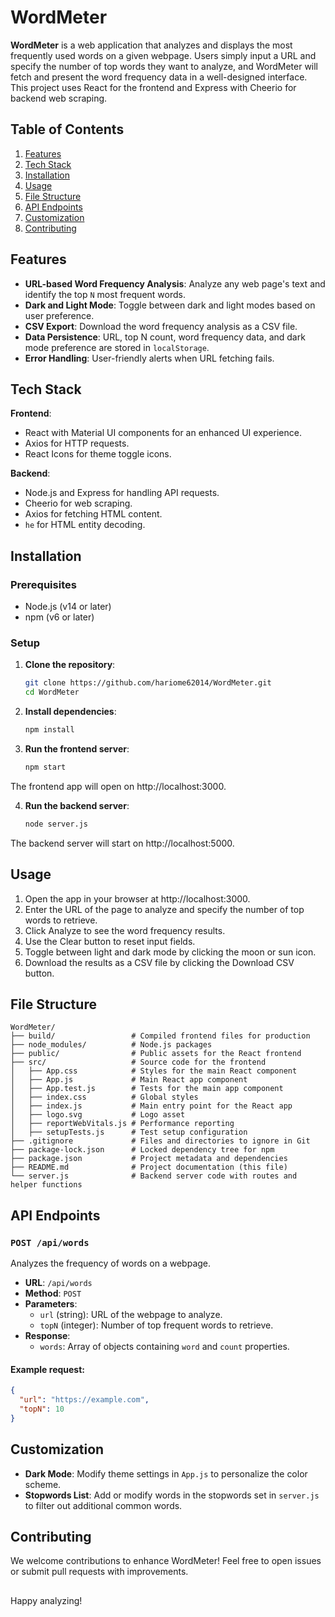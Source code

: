# WordMeter

**WordMeter** is a web application that analyzes and displays the most frequently used words on a given webpage. Users simply input a URL and specify the number of top words they want to analyze, and WordMeter will fetch and present the word frequency data in a well-designed interface. This project uses React for the frontend and Express with Cheerio for backend web scraping.

## Table of Contents
1. [Features](#features)
2. [Tech Stack](#tech-stack)
3. [Installation](#installation)
4. [Usage](#usage)
5. [File Structure](#file-structure)
6. [API Endpoints](#api-endpoints)
7. [Customization](#customization)
8. [Contributing](#contributing)


## Features

- **URL-based Word Frequency Analysis**: Analyze any web page's text and identify the top `N` most frequent words.
- **Dark and Light Mode**: Toggle between dark and light modes based on user preference.
- **CSV Export**: Download the word frequency analysis as a CSV file.
- **Data Persistence**: URL, top N count, word frequency data, and dark mode preference are stored in `localStorage`.
- **Error Handling**: User-friendly alerts when URL fetching fails.

## Tech Stack

**Frontend**:
- React with Material UI components for an enhanced UI experience.
- Axios for HTTP requests.
- React Icons for theme toggle icons.

**Backend**:
- Node.js and Express for handling API requests.
- Cheerio for web scraping.
- Axios for fetching HTML content.
- `he` for HTML entity decoding.

## Installation

### Prerequisites
- Node.js (v14 or later)
- npm (v6 or later)

### Setup

1. **Clone the repository**:
   ```bash
   git clone https://github.com/hariome62014/WordMeter.git
   cd WordMeter
2. **Install dependencies**:
   ```bash
   npm install
3. **Run the frontend server**:
   ```bash
   npm start

The frontend app will open on http://localhost:3000.
   
4. **Run the backend server**:
   ```bash
   node server.js
The backend server will start on http://localhost:5000.



## Usage
1. Open the app in your browser at http://localhost:3000.
2. Enter the URL of the page to analyze and specify the number of top words to retrieve.
3. Click Analyze to see the word frequency results.
4. Use the Clear button to reset input fields.
5. Toggle between light and dark mode by clicking the moon or sun icon.
6. Download the results as a CSV file by clicking the Download CSV button.

## File Structure
```plaintext
WordMeter/
├── build/                 # Compiled frontend files for production
├── node_modules/          # Node.js packages
├── public/                # Public assets for the React frontend
├── src/                   # Source code for the frontend
│   ├── App.css            # Styles for the main React component
│   ├── App.js             # Main React app component
│   ├── App.test.js        # Tests for the main app component
│   ├── index.css          # Global styles
│   ├── index.js           # Main entry point for the React app
│   ├── logo.svg           # Logo asset
│   ├── reportWebVitals.js # Performance reporting
│   ├── setupTests.js      # Test setup configuration
├── .gitignore             # Files and directories to ignore in Git
├── package-lock.json      # Locked dependency tree for npm
├── package.json           # Project metadata and dependencies
├── README.md              # Project documentation (this file)
└── server.js              # Backend server code with routes and helper functions
```

## API Endpoints

### `POST /api/words`

Analyzes the frequency of words on a webpage.

- **URL**: `/api/words`
- **Method**: `POST`
- **Parameters**:
  - `url` (string): URL of the webpage to analyze.
  - `topN` (integer): Number of top frequent words to retrieve.
- **Response**:
  - `words`: Array of objects containing `word` and `count` properties.

#### Example request:

```json
{
  "url": "https://example.com",
  "topN": 10
}
```

## Customization

- **Dark Mode**: Modify theme settings in `App.js` to personalize the color scheme.
- **Stopwords List**: Add or modify words in the stopwords set in `server.js` to filter out additional common words.

## Contributing

We welcome contributions to enhance WordMeter! Feel free to open issues or submit pull requests with improvements.

## 

Happy analyzing!

 
